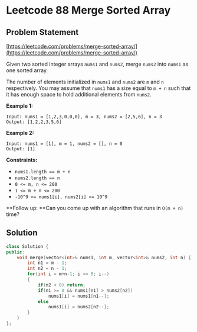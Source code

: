 # Leetcode 88 Merge Sorted Array

## Problem Statement

[https://leetcode.com/problems/merge-sorted-array/](https://leetcode.com/problems/merge-sorted-array/)

Given two sorted integer arrays `nums1` and `nums2`, merge `nums2` into `nums1` as one sorted array.

The number of elements initialized in `nums1` and `nums2` are `m` and `n` respectively. You may assume that `nums1` has a size equal to `m + n` such that it has enough space to hold additional elements from `nums2`.

**Example 1:**

```
Input: nums1 = [1,2,3,0,0,0], m = 3, nums2 = [2,5,6], n = 3
Output: [1,2,2,3,5,6]
```

**Example 2:**

```
Input: nums1 = [1], m = 1, nums2 = [], n = 0
Output: [1]
```

**Constraints:**

* `nums1.length == m + n`
* `nums2.length == n`
* `0 <= m, n <= 200`
* `1 <= m + n <= 200`
* `-10^9 <= nums1[i], nums2[i] <= 10^9`

&#x20; **Follow up: **Can you come up with an algorithm that runs in `O(m + n)` time?

## Solution

```cpp
class Solution {
public:
    void merge(vector<int>& nums1, int m, vector<int>& nums2, int n) {
        int n1 = m - 1;
        int n2 = n - 1;
        for(int i = m+n-1; i >= 0; i--)
        {
            if(n2 < 0) return;
            if(n1 >= 0 && nums1[n1] > nums2[n2])
                nums1[i] = nums1[n1--];
            else
                nums1[i] = nums2[n2--];
        }
    }
};
```

